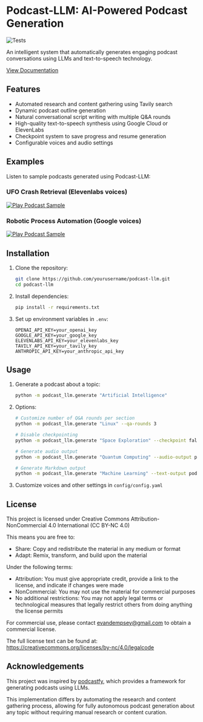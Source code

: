 # Podcast-LLM: AI-Powered Podcast Generation

![Tests](https://github.com/evandempsey/podcast-llm/actions/workflows/pytest.yml/badge.svg)

An intelligent system that automatically generates engaging podcast conversations using LLMs and text-to-speech technology.

[View Documentation](https://evandempsey.github.io/podcast-llm/)

## Features

- Automated research and content gathering using Tavily search
- Dynamic podcast outline generation
- Natural conversational script writing with multiple Q&A rounds
- High-quality text-to-speech synthesis using Google Cloud or ElevenLabs
- Checkpoint system to save progress and resume generation
- Configurable voices and audio settings

## Examples

Listen to sample podcasts generated using Podcast-LLM:

### UFO Crash Retrieval (Elevenlabs voices)

[![Play Podcast Sample](https://img.shields.io/badge/Play%20Podcast-brightgreen?style=for-the-badge&logo=soundcloud)](https://soundcloud.com/evan-dempsey-153309617/ufo-crash-retrieval-elevenlabs-voices)

### Robotic Process Automation (Google voices)

[![Play Podcast Sample](https://img.shields.io/badge/Play%20Podcast-brightgreen?style=for-the-badge&logo=soundcloud)](https://soundcloud.com/evan-dempsey-153309617/robotic-process-automation-google-voices)


## Installation

1. Clone the repository:
   ```bash
   git clone https://github.com/yourusername/podcast-llm.git
   cd podcast-llm
   ```

2. Install dependencies:
   ```bash
   pip install -r requirements.txt
   ```

3. Set up environment variables in `.env`:
   ```
   OPENAI_API_KEY=your_openai_key
   GOOGLE_API_KEY=your_google_key 
   ELEVENLABS_API_KEY=your_elevenlabs_key
   TAVILY_API_KEY=your_tavily_key
   ANTHROPIC_API_KEY=your_anthropic_api_key
   ```

## Usage

1. Generate a podcast about a topic:
   ```bash
   python -m podcast_llm.generate "Artificial Intelligence"
   ```

2. Options:
   ```bash
   # Customize number of Q&A rounds per section
   python -m podcast_llm.generate "Linux" --qa-rounds 3

   # Disable checkpointing
   python -m podcast_llm.generate "Space Exploration" --checkpoint false

   # Generate audio output
   python -m podcast_llm.generate "Quantum Computing" --audio-output podcast.mp3

   # Generate Markdown output
   python -m podcast_llm.generate "Machine Learning" --text-output podcast.md
   ```

3. Customize voices and other settings in `config/config.yaml`

## License

This project is licensed under Creative Commons Attribution-NonCommercial 4.0 International (CC BY-NC 4.0)

This means you are free to:
- Share: Copy and redistribute the material in any medium or format
- Adapt: Remix, transform, and build upon the material

Under the following terms:
- Attribution: You must give appropriate credit, provide a link to the license, and indicate if changes were made
- NonCommercial: You may not use the material for commercial purposes
- No additional restrictions: You may not apply legal terms or technological measures that legally restrict others from doing anything the license permits

For commercial use, please contact evandempsey@gmail.com to obtain a commercial license.

The full license text can be found at: https://creativecommons.org/licenses/by-nc/4.0/legalcode

## Acknowledgements

This project was inspired by [podcastfy](https://github.com/souzatharsis/podcastfy), which provides a framework for generating podcasts using LLMs. 

This implementation differs by automating the research and content gathering process, allowing for fully autonomous podcast generation about any topic without requiring manual research or content curation.
